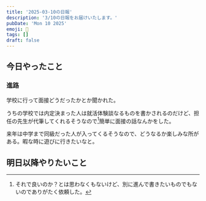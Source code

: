```yaml
---
title: '2025-03-10の日報'
description: '3/10の日報をお届けいたします。'
pubDate: 'Mon 10 2025'
emoji: 🦊
tags: []
draft: false
---
```


## 今日やったこと

### 進路

学校に行って面接どうだったかとか聞かれた。

うちの学校では内定決まった人は就活体験談なるものを書かされるのだけど、担任の先生が代筆してくれるそうなので[^1]簡単に面接の話なんかをした。

来年は中学まで同級だった人が入ってくるそうなので、どうなるか楽しみな所がある。暇な時に遊びに行きたいなと。

## 明日以降やりたいこと

[^1]: それで良いのか？とは思わなくもないけど、別に進んで書きたいものでもないのでありがたく依頼した。
